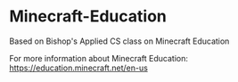 # Minecraft-Education
Based on Bishop's Applied CS class on Minecraft Education

For more information about Minecraft Education: https://education.minecraft.net/en-us
